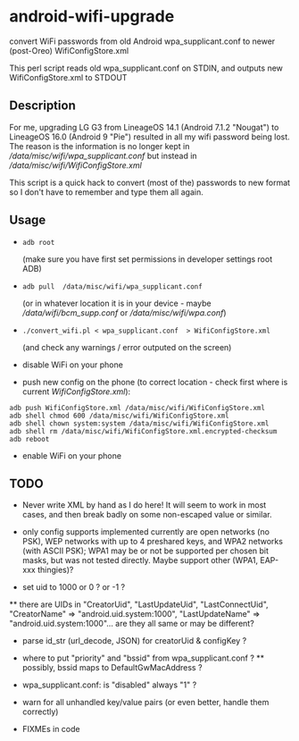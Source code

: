# android-wifi-upgrade
convert WiFi passwords from old Android wpa_supplicant.conf to newer (post-Oreo) WifiConfigStore.xml

This perl script reads old wpa_supplicant.conf on STDIN, and outputs new WifiConfigStore.xml to STDOUT

## Description
For me, upgrading LG G3 from LineageOS 14.1 (Android 7.1.2 "Nougat") to LineageOS 16.0 (Android 9 "Pie") resulted
in all my wifi password being lost. The reason is the information is no longer kept in
*/data/misc/wifi/wpa_supplicant.conf* but instead in */data/misc/wifi/WifiConfigStore.xml*

This script is a quick hack to convert (most of the) passwords to new format
so I don't have to remember and type them all again.


## Usage

* `adb root`

  (make sure you have first set permissions in developer settings root ADB)

* `adb pull  /data/misc/wifi/wpa_supplicant.conf`

   (or in whatever location it is in your device - maybe */data/wifi/bcm_supp.conf* or */data/misc/wifi/wpa.conf*)

* `./convert_wifi.pl < wpa_supplicant.conf  > WifiConfigStore.xml`

  (and check any warnings / error outputed on the screen)

* disable WiFi on your phone

* push new config on the phone (to correct location - check first where is current *WifiConfigStore.xml*):
```
adb push WifiConfigStore.xml /data/misc/wifi/WifiConfigStore.xml
adb shell chmod 600 /data/misc/wifi/WifiConfigStore.xml
adb shell chown system:system /data/misc/wifi/WifiConfigStore.xml
adb shell rm /data/misc/wifi/WifiConfigStore.xml.encrypted-checksum
adb reboot
```

* enable WiFi on your phone


## TODO
* Never write XML by hand as I do here!  It will seem to work in most cases,
  and then break badly on some non-escaped value or similar.

* only config supports implemented currently are open networks (no PSK),
  WEP networks with up to 4 preshared keys, and WPA2 networks (with ASCII PSK);
  WPA1 may be or not be supported per chosen bit masks, but was not tested
  directly. Maybe support other (WPA1, EAP-xxx thingies)?

* set uid to 1000 or 0 ? or -1 ?

** there are UIDs in "CreatorUid", "LastUpdateUid", "LastConnectUid",
   "CreatorName" => "android.uid.system:1000",
   "LastUpdateName" => "android.uid.system:1000"...
   are they all same or may be different?

* parse id_str (url_decode, JSON) for creatorUid & configKey ?

* where to put "priority" and "bssid" from wpa_supplicant.conf ?
** possibly, bssid maps to DefaultGwMacAddress ?

* wpa_supplicant.conf: is "disabled" always "1" ?

* warn for all unhandled key/value pairs (or even better, handle them correctly)

* FIXMEs in code
